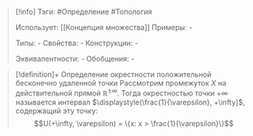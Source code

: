 > [!info]
> Тэги: #Определение #Топология  
> 
> Использует: [[Концепция множества]]
> Примеры: *-*
> 
> Типы: *-*
> Свойства: *-*
> Конструкции: *-*
> 
> Эквивалентности: *-*
> Обобщения: *-*

> [!definition]+ Определение окрестности положительной бесконечно удаленной точки
> Рассмотрим промежуток $X$ на действительной прямой $\mathbb{R^{\pm\infty}}$. Тогда окрестностью точки $+\infty$ называется интервал $\displaystyle(\frac{1}{\varepsilon}, +\infty]$, содержащий эту точку:
> $$U(+\infty, \varepsilon) = \{x: x > \frac{1}{\varepsilon}\}$$